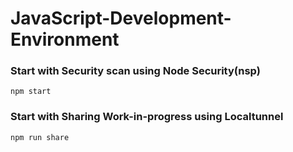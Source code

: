 # JavaScript-Development-Environment

### Start with Security scan using Node Security(nsp)
`npm start`

### Start with Sharing Work-in-progress using Localtunnel
`npm run share`
